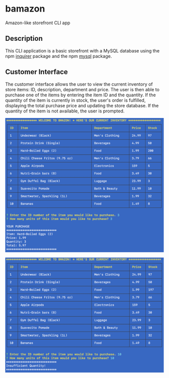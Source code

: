 # bamazon
Amazon-like storefront CLI app

## Description

This CLI application is a basic storefront with a MySQL database using the npm [inquirer](https://www.npmjs.com/package/inquirer) package and the npm [mysql](https://www.npmjs.com/package/mysql) package. 

## Customer Interface

The customer interface allows the user to view the current inventory of store items: ID, description, department and price. The user is then able to purchase one of the items by entering the item ID and the quantity. If the  quantity of the item is currently in stock, the user's order is fulfilled, displaying the total purchase price and updating the store database. If the quantity of the item is not available, the user is prompted.

![Bmazon Purchase](/Bmazon_purchase.png)

![Insufficient Quantity](/Insufficient_quantity.png)
